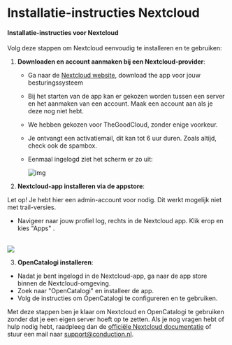# Installatie-instructies Nextcloud

#### Installatie-instructies voor Nextcloud

Volg deze stappen om Nextcloud eenvoudig te installeren en te gebruiken:

1. **Downloaden en account aanmaken bij een Nextcloud-provider**:
   * Ga naar de [Nextcloud website](https://nextcloud.com/signup/), download the app voor jouw besturingssysteem
   * Bij het starten van de app kan er gekozen worden tussen een server en het aanmaken van een account. Maak een account aan als je deze nog niet hebt.
   * We hebben gekozen voor TheGoodCloud, zonder enige voorkeur.
   * Je ontvangt een activatiemail, dit kan tot 6 uur duren. Zoals altijd, check ook de spambox.
   * Eenmaal ingelogd ziet het scherm er zo uit:

     ![img](../.gitbook/assets/nc_welkom_to_the_good_cloud.png)
2. **Nextcloud-app installeren via de appstore**:

Let op! Je hebt hier een admin-account voor nodig. Dit werkt mogelijk niet met trail-versies.

* Navigeer naar jouw profiel log, rechts in de Nextcloud app. Klik erop en kies "Apps" .

\
![](<../.gitbook/assets/image (1) (1) (1) (1) (1) (1) (1).png>)

3. **OpenCatalogi installeren**:

* Nadat je bent ingelogd in de Nextcloud-app, ga naar de app store binnen de Nextcloud-omgeving.
* Zoek naar "OpenCatalogi" en installeer de app.
* Volg de instructies om OpenCatalogi te configureren en te gebruiken.

Met deze stappen ben je klaar om Nextcloud en OpenCatalogi te gebruiken zonder dat je een eigen server hoeft op te zetten. Als je nog vragen hebt of hulp nodig hebt, raadpleeg dan de [officiële Nextcloud documentatie](https://docs.nextcloud.com/) of stuur een mail naar support@conduction.nl.
